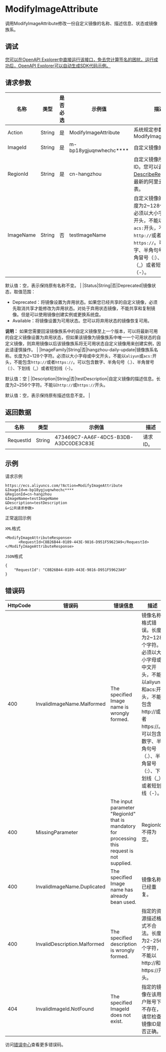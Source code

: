 # ModifyImageAttribute

调用ModifyImageAttribute修改一份自定义镜像的名称、描述信息、状态或镜像族系。

## 调试

[您可以在OpenAPI Explorer中直接运行该接口，免去您计算签名的困扰。运行成功后，OpenAPI Explorer可以自动生成SDK代码示例。](https://api.aliyun.com/#product=Ecs&api=ModifyImageAttribute&type=RPC&version=2014-05-26)

## 请求参数

|名称|类型|是否必选|示例值|描述|
|--|--|----|---|--|
|Action|String|是|ModifyImageAttribute|系统规定参数。取值：ModifyImageAttribute |
|ImageId|String|是|m-bp18ygjuqnwhechc\*\*\*\*|自定义镜像的ID。 |
|RegionId|String|是|cn-hangzhou|自定义镜像所在的地域ID。您可以调用[DescribeRegions](~~25609~~)查看最新的阿里云地域列表。 |
|ImageName|String|否|testImageName|自定义镜像的名称。长度为2~128个字符。必须以大小字母或中文开头，不能以`aliyun`或`acs:`开头，不能包含`http://`或者`https://`。可以包含数字、半角句号（.）、半角冒号（:）、下划线（\_）或者短划线（-）。

 默认值：空，表示保持原有名称不变。 |
|Status|String|否|Deprecated|镜像状态，取值范围：

 -   Deprecated：将镜像设置为弃用状态。如果您已经共享的自定义镜像，必须先取消共享才能修改为弃用状态。对处于弃用状态镜像，不能共享和复制镜像。但是可以使用镜像创建实例或更换系统盘。
-   Available：将镜像设置为可用状态。您可以将弃用状态的镜像恢复可用。

 **说明：** 如果您需要回滚镜像族系中的自定义镜像至上一个版本，可以将最新可用的自定义镜像设置为弃用状态，但如果该镜像为镜像族系中唯一一个可用状态的自定义镜像，则弃用镜像以后该镜像族系将无可用状态自定义镜像用来创建实例，因此请谨慎操作。 |
|ImageFamily|String|否|hangzhou-daily-update|镜像族系名称。长度为2~128个字符。必须以大小字母或中文开头，不能以`aliyun`或`acs:`开头，不能包含`http://`或者`https://`。可以包含数字、半角句号（.）、半角冒号（:）、下划线（\_）或者短划线（-）。

 默认值：空 |
|Description|String|否|testDescription|自定义镜像的描述信息。长度为2~256个字符。不能以`http://`或`https://`开头。

 默认值：空，表示保持原有描述信息不变。 |

## 返回数据

|名称|类型|示例值|描述|
|--|--|---|--|
|RequestId|String|473469C7-AA6F-4DC5-B3DB-A3DC0DE3C83E|请求ID。 |

## 示例

请求示例

```
https://ecs.aliyuncs.com/?Action=ModifyImageAttribute
&ImageId=m-bp18ygjuqnwhechc****
&RegionId=cn-hangzhou
&ImageName=testImageName
&Description=testDescription
&<公共请求参数>
```

正常返回示例

`XML`格式

```
<ModifyImageAttributeResponse>
      <RequestId>C8B26B44-0189-443E-9816-D951F59623A9</RequestId>
</ModifyImageAttributeResponse>
```

`JSON`格式

```
{
    "RequestId": "C8B26B44-0189-443E-9816-D951F59623A9"
}
```

## 错误码

|HttpCode|错误码|错误信息|描述|
|--------|---|----|--|
|400|InvalidImageName.Malformed|The specified Image name is wrongly formed.|镜像名称格式错误。长度为2~128个字符。必须以大小字母或中文开头，不能以aliyun和acs:开头，不能包含http://或者https://。可以包含数字、半角句号（.）、半角冒号（:）、下划线（\_）或者短划线（-）。|
|400|MissingParameter|The input parameter "RegionId" that is mandatory for processing this request is not supplied.|RegionId不得为空。|
|400|InvalidImageName.Duplicated|The specified Image name has already bean used.|镜像名称已经重复。|
|400|InvalidDescription.Malformed|The specified description is wrongly formed.|指定的资源描述格式不合法。长度为2-256个字符，不能以http://和https://开头。|
|404|InvalidImageId.NotFound|The specified ImageId does not exist.|指定的镜像在该用户账号下不存在，请您检查镜像ID是否正确。|

访问[错误中心](https://error-center.alibabacloud.com/status/product/Ecs)查看更多错误码。

